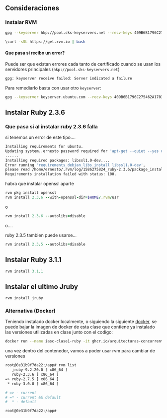 ## Consideraciones

### Instalar RVM

```bash
gpg --keyserver hkp://pool.sks-keyservers.net --recv-keys 409B6B1796C275462A1703113804BB82D39DC0E3 7D2BAF1CF37B13E2069D6956105BD0E739499BDB
```

```bash
\curl -sSL https://get.rvm.io | bash
```

#### Que pasa si recibo un error?

Puede ser que existan errores cada tanto de certificado cuando se usan los servidores principales (`hkp://pool.sks-keyservers.net`)

```bash
gpg: keyserver receive failed: Server indicated a failure
```

Para remediarlo basta con usar otro `keyserver`:

```bash
gpg --keyserver keyserver.ubuntu.com --recv-keys 409B6B1796C275462A1703113804BB82D39DC0E3 7D2BAF1CF37B13E2069D6956105BD0E739499BDB
```

## Instalar Ruby 2.3.6

### Que pasa si al instalar ruby 2.3.6 falla

si tenemos un error de este tipo....

```bash
Installing requirements for ubuntu.
Updating system..ernesto password required for 'apt-get --quiet --yes update': 
......
Installing required packages: libssl1.0-dev....
Error running 'requirements_debian_libs_install libssl1.0-dev',
please read /home/ernesto/.rvm/log/1586275824_ruby-2.3.6/package_install_libssl1.0-dev.log
Requirements installation failed with status: 100.
```

habra que instalar openssl aparte

```ruby
rvm pkg install openssl
rvm install 2.3.6 --with-openssl-dir=$HOME/.rvm/usr
```

o

```ruby
rvm install 2.3.6 --autolibs=disable
```

o....

ruby 2.3.5 tambien puede usarse...

```ruby
rvm install 2.3.5 --autolibs=disable
```

## Instalar Ruby 3.1.1

```ruby
rvm install 3.1.1
```

## Instalar el ultimo Jruby

```ruby
rvm install jruby
```

### Alternativa (Docker)

Teniendo instalado docker localmente, o siguiendo la siguiente [docker](https://docs.docker.com/engine/install/), se puede bajar la imagen de docker de esta clase que contiene ya instalado las versiones utilizadas en clase junto con el codigo:


```bash
docker run --name iasc-clase1-ruby -it ghcr.io/arquitecturas-concurrentes/iasc-concurrencia-tradicional-ruby:1.0.0
```

una vez dentro del contenedor, vamos a poder usar rvm para cambiar de versiones

```bash
root@0e31b9f7da22:/app# rvm list
   jruby-9.2.20.0 [ x86_64 ]
   ruby-2.3.6 [ x86_64 ]
=> ruby-2.7.5 [ x86_64 ]
 * ruby-3.0.0 [ x86_64 ]

# => - current
# =* - current && default
#  * - default

root@0e31b9f7da22:/app# 
```